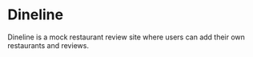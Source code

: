 # Dineline

Dineline is a mock restaurant review site where users can add their own restaurants and reviews.